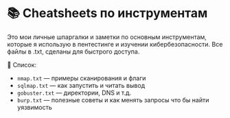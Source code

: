 # 📚 Cheatsheets по инструментам

Это мои личные шпаргалки и заметки по основным инструментам, которые я использую в пентестинге и изучении кибербезопасности. Все файлы в .txt, сделаны для быстрого доступа.

📄 Список:

- `nmap.txt` — примеры сканирования и флаги
- `sqlmap.txt` — как запустить и читать вывод 
- `gobuster.txt` — директории, DNS и т.д.
- `burp.txt` — полезные советы и как менять запросы что бы найти уязвимость 

